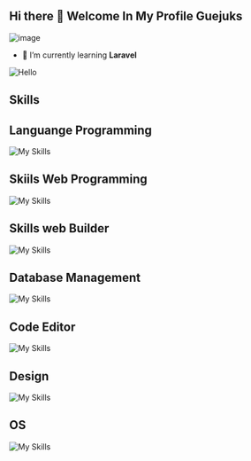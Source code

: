 ## Hi there 👋 Welcome In My Profile Guejuks
![image](https://img.shields.io/badge/LinkedIn-0077B5?style=for-the-badge&logo=linkedin&logoColor=white)

<!--
**GueJuks/guejuks** is a ✨ _special_ ✨ repository because its `README.md` (this file) appears on your GitHub profile.

Here are some ideas to get you started:

- 🔭 I’m currently working on ...
- 🌱 I’m currently learning ...
- 👯 I’m looking to collaborate on ...
- 🤔 I’m looking for help with ...
- 💬 Ask me about ...
- 📫 How to reach me: ...
- 😄 Pronouns: ...
- ⚡ Fun fact: ...
-->
- 🌱 I’m currently learning **Laravel**

![Hello](https://media2.giphy.com/media/v1.Y2lkPTc5MGI3NjExN3VicWhkZm5lM242ZG9vYjhqdGNpNWJueWljZGp6bGRoZGhtaTNxciZlcD12MV9pbnRlcm5hbF9naWZfYnlfaWQmY3Q9Zw/PtdOBG0BD9Vvi/giphy.gif)

## Skills
## Languange Programming
![My Skills](https://skillicons.dev/icons?i=php,js,python,c&theme=dark)
## Skiils Web Programming
![My Skills](https://skillicons.dev/icons?i=html,css,js,php,laravel,react,vue,flask&theme=dark)
## Skills web Builder
![My Skills](https://skillicons.dev/icons?i=wordpress&theme=dark)
## Database Management
![My Skills](https://skillicons.dev/icons?i=mysql,mongodb&theme=dark)
## Code Editor
![My Skills](https://skillicons.dev/icons?i=vscode,sublime&theme=dark)
## Design
![My Skills](https://skillicons.dev/icons?i=figma&theme=dark)
## OS
![My Skills](https://skillicons.dev/icons?i=windows,linux&theme=dark)
